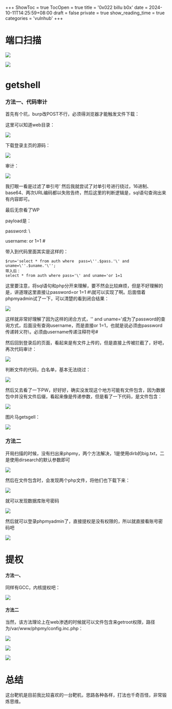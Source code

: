 +++
ShowToc = true
TocOpen = true
title = '0x022 billu b0x'
date = 2024-10-11T14:25:59+08:00
draft = false
private = true
show_reading_time = true
categories = 'vulnhub'
+++



# 端口扫描

![](/vulnhub_img/WEBRESOURCEb16b1c1751f84b969df6604d5a1e8ca6截图.png)

![](/vulnhub_img/WEBRESOURCE7d996f5b20ee5336741028b9be2db0de截图.png)

# getshell

### 方法一、代码审计

首先有个坑，burp改POST不行，必须得浏览器才能触发文件下载：

这里可以知道web目录：

![](/vulnhub_img/WEBRESOURCE8d6398eb6954ccd1aa2b35d7c90d534c截图.png)

下载登录主页的源码：

![](/vulnhub_img/WEBRESOURCEeb258297dd772074ae4fc728a74f1ee2截图.png)

审计：

![](/vulnhub_img/WEBRESOURCE43509cd1947b9c62a3136bda0f4ef53f截图.png)

我打眼一看是过滤了单引号’     然后我就尝试了对单引号进行绕过，16进制、base64、两次URL编码都以失败告终，然后这里的判断逻辑是，sql语句查询出来有内容即可。

最后无奈看了WP

payload是：

password: \

username: or 1=1 #

带入到代码里面其实是这样的：

```
$run='select * from auth where  pass=\''.$pass.'\' and uname=\''.$uname.'\'';
带入后：
select * from auth where pass='\' and uname='or 1=1
```

这里要注意，将sql语句和php分开来理解，要不然会比较麻烦，但是不好理解的是，讲道理这里直接让password=or 1=1 #\就可以实现了啊。后面借着phpmyadmin试了一下，可以清楚的看到闭合结果：

![](/vulnhub_img/WEBRESOURCE2fa0bf7c770bd4ce88620d4fdc95bdf9截图.png)

这样就非常好理解了因为这样的闭合方式，'' and uname='成为了password的查询方式，后面没有查询username，而是直接or 1=1，也就是说必须由password传递转义符\，必须由username传递注释符号#

然后回到登录后的页面，看起来是有文件上传的，但是直接上传被拦截了，好吧，再次代码审计：

![](/vulnhub_img/WEBRESOURCE57bb2b1f89278bbb717fd406939b09b7截图.png)

判断文件的代码，白名单，基本无法绕过：

![](/vulnhub_img/WEBRESOURCEd5df3ea123376f27b54fac74fc9073d1截图.png)

然后又去看了一下PW，好好好，确实没发现这个地方可能有文件包含，因为数据包中并没有文件后缀，看起来像是传递参数，但是看了一下代码，是文件包含：

![](/vulnhub_img/WEBRESOURCE38ebf5aaa3610f2477df9b8015f9e4c7截图.png)

图片马getsgell：

![](/vulnhub_img/WEBRESOURCE743c6855b2e9b184524bf4c0cb63c81f截图.png)

### 方法二

开局扫描的时候，没有扫出来phpmy，两个方法解决，1是使用dirb的big.txt，二是使用dirsearch的默认参数即可

![](/vulnhub_img/WEBRESOURCE1331932f49ccb2d829bb9a148bc7b08b截图.png)

然后在文件包含时，会发现两个php文件，将他们也下载下来：

![](/vulnhub_img/WEBRESOURCE5d7e136115a110a2a9783c87d79faac0截图.png)

就可以发现数据库账号密码

![](/vulnhub_img/WEBRESOURCE3340637884f8dea580ac2d133e596b5b截图.png)

然后就可以登录phpmyadmin了，直接提权是没有权限的，所以就直接看账号密码吧

![](/vulnhub_img/WEBRESOURCE5db30f6da36da70ea7097c3c1d363edf截图.png)

# 提权

#### 方法一、

同样有GCC，内核提权吧：

![](/vulnhub_img/WEBRESOURCEf8e751f1a907905da2e24099e54208d7截图.png)

#### 方法二

当然，该方法理论上在web渗透的时候就可以文件包含来getroot权限，路径为/var/www/phpmy/config.inc.php：

![](/vulnhub_img/WEBRESOURCEe09413ffb1da480b86ef91b9e4ccb8f0截图.png)

![](/vulnhub_img/WEBRESOURCE6a565fd800115957e9ba4c70a33f56fa截图.png)

![](/vulnhub_img/WEBRESOURCE469903c99348ff639cd2e688cb2a7886截图.png)

# 总结

这台靶机是目前我比较喜欢的一台靶机，思路各种各样，打法也千奇百怪，非常锻炼思维。
